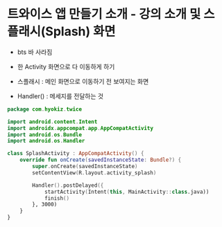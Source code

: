 # 트와이스 앱 만들기 소개 - 강의 소개 및 스플래시(Splash) 화면

- bts 바 사라짐
- 한 Activity 화면으로 다 이동하게 하기
- 스플래시 : 메인 화면으로 이동하기 전 보여지는 화면

- Handler() : 메세지를 전달하는 것

```kt
package com.hyokiz.twice

import android.content.Intent
import androidx.appcompat.app.AppCompatActivity
import android.os.Bundle
import android.os.Handler

class SplashActivity : AppCompatActivity() {
    override fun onCreate(savedInstanceState: Bundle?) {
        super.onCreate(savedInstanceState)
        setContentView(R.layout.activity_splash)

        Handler().postDelayed({
            startActivity(Intent(this, MainActivity::class.java))
            finish()
        }, 3000)
    }
}
```